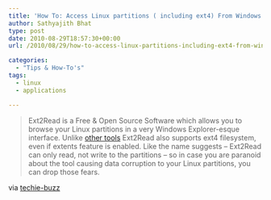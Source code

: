 ```yaml
---
title: 'How To: Access Linux partitions ( including ext4) From Windows'
author: Sathyajith Bhat
type: post
date: 2010-08-29T18:57:30+00:00
url: /2010/08/29/how-to-access-linux-partitions-including-ext4-from-windows/

categories:
  - "Tips & How-To's"
tags:
  - linux
  - applications

---
```

> Ext2Read is a Free & Open Source Software which allows you to browse your Linux partitions in a very Windows Explorer-esque interface. Unlike [other tools][1] Ext2Read also supports ext4 filesystem, even if extents feature is enabled. Like the name suggests – Ext2Read can only read, not write to the partitions – so in case you are paranoid about the tool causing data corruption to your Linux partitions, you can drop those fears.

via [techie-buzz][2]

 [1]: ../2008/06/01/how-to-access-ext2ext3-formatted-linux-partitions-in-windows/
 [2]: https://techie-buzz.com/foss/how-to-access-your-linux-partitions-from-windows.html
